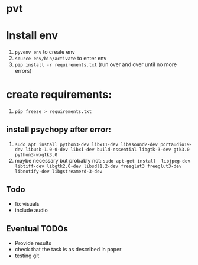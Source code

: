 # pvt

# Install env

1. `pyvenv env` to create env
2. `source env/bin/activate` to enter env
3. `pip install -r requirements.txt` (run over and over until no more errors)

# create requirements:
1. `pip freeze > requirements.txt`

## install psychopy after error:

1. `sudo apt install python3-dev libx11-dev libasound2-dev portaudio19-dev libusb-1.0-0-dev libxi-dev build-essential libgtk-3-dev gtk3.0 python3-wxgtk3.0 `
2. maybe necessary but probably not: `sudo apt-get install  libjpeg-dev libtiff-dev libgtk2.0-dev libsdl1.2-dev freeglut3 freeglut3-dev libnotify-dev libgstreamerd-3-dev`



## Todo

- fix visuals
- include audio

## Eventual TODOs

- Provide results
- check that the task is as described in paper
- testing git
